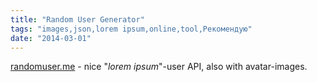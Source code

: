 ```yaml
---
title: "Random User Generator"
tags: "images,json,lorem ipsum,online,tool,Рекомендую"
date: "2014-03-01"
---
```


[randomuser.me](https://randomuser.me/) - nice "_lorem ipsum_"-user API, also with avatar-images.
